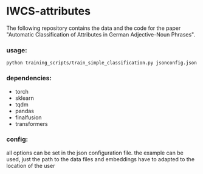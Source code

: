 # IWCS-attributes

The following repository contains the data and the code for the paper "Automatic Classification of Attributes in German Adjective-Noun Phrases".

### usage:
```
python training_scripts/train_simple_classification.py jsonconfig.json
```

### dependencies:
* torch
* sklearn
* tqdm
* pandas
* finalfusion
* transformers

### config:
all options can be set in the json configuration file. the example can be used, just the path to the data files and embeddings have to adapted to the location of the user

